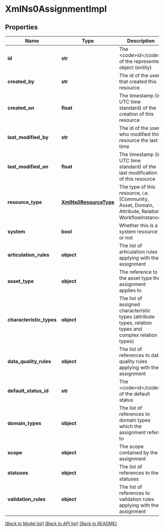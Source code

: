 # XmlNs0AssignmentImpl

## Properties
Name | Type | Description | Notes
------------ | ------------- | ------------- | -------------
**id** | **str** | The &lt;code&gt;id&lt;/code&gt; of the represented object (entity) | [optional] 
**created_by** | **str** | The id of the user that created this resource | [optional] 
**created_on** | **float** | The timestamp (in UTC time standard) of the creation of this resource | [optional] 
**last_modified_by** | **str** | The id of the user who modified this resource the last time | [optional] 
**last_modified_on** | **float** | The timestamp (in UTC time standard) of the last modification of this resource | [optional] 
**resource_type** | [**XmlNs0ResourceType**](XmlNs0ResourceType.md) | The type of this resource, i.e. [Community, Asset, Domain, Attribute, Relation, WorkflowInstance] | [optional] 
**system** | **bool** | Whether this is a system resource or not | [optional] 
**articulation_rules** | **object** | The list of articulation rules applying with the assignment | [optional] 
**asset_type** | **object** | The reference to the asset type the assignment applies to | [optional] 
**characteristic_types** | **object** | The list of assigned characteristic types (attribute types, relation types and complex relation types) | [optional] 
**data_quality_rules** | **object** | The list of references to data quality rules applying with the assignment | [optional] 
**default_status_id** | **str** | The &lt;code&gt;id&lt;/code&gt; of the default status | [optional] 
**domain_types** | **object** | The list of references to domain types which the assignment refers to | [optional] 
**scope** | **object** | The scope contained by the assignment | [optional] 
**statuses** | **object** | The list of references to the statuses | [optional] 
**validation_rules** | **object** | The list of references to validation rules applying with the assignment | [optional] 

[[Back to Model list]](../README.md#documentation-for-models) [[Back to API list]](../README.md#documentation-for-api-endpoints) [[Back to README]](../README.md)


